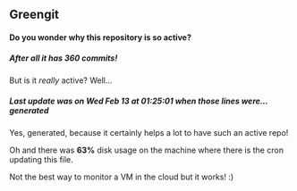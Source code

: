 ## Greengit

#### Do you wonder why this repository is so active?

##### After all it has 360 commits!

But is it *really* active? Well...

##### Last update was on Wed Feb 13 at 01:25:01 when those lines were... generated

Yes, generated, because it certainly helps a lot to have such an active repo!

Oh and there was **63%** disk usage on the machine
where there is the cron updating this file.

Not the best way to monitor a VM in the cloud but it works! :)

